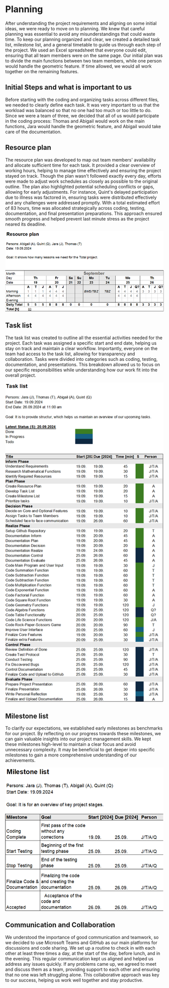 # Planning
After understanding the project requirements and aligning on some initial ideas, we were ready to move on to planning. We knew that careful planning was essential to avoid any misunderstandings that could waste time. To keep our planning organized and clear, we created a detailed task list, milestone list, and a general timetable to guide us through each step of the project. We used an Excel spreadsheet that everyone could edit, ensuring that all team members were on the same page. Our initial plan was to divide the main functions between two team members, while one person would handle the geometric feature. If time allowed, we would all work together on the remaining features. 

## Initial Steps and what is important to us
Before starting with the coding and organizing tasks across different files, we needed to clearly define each task. It was very important to us that the workload was balanced so that no one had too much or too little to do. Since we were a team of three, we decided that all of us would participate in the coding process: Thomas and Abigail would work on the main functions, Jara would handle the geometric feature, and Abigail would take care of the documentation. 

## Resource plan
The resource plan was developed to map out team members' availability and allocate sufficient time for each task. It provided a clear overview of working hours, helping to manage time effectively and ensuring the project stayed on track. Though the plan wasn't followed exactly every day, efforts were made to adjust work schedules as closely as possible to the original outline. The plan also highlighted potential scheduling conflicts or gaps, allowing for early adjustments. For instance, Quint's delayed participation due to illness was factored in, ensuring tasks were distributed effectively and any challenges were addressed promptly. With a total estimated effort of 83 hours, time was allocated strategically across coding, testing, documentation, and final presentation preparations. This approach ensured smooth progress and helped prevent last minute stress as the project neared its deadline.

![Resource Plan](https://github.com/tlsstern/BLJ2024_TR_Tho-Abi-Jar-Qui/blob/main/Calculator/Documentation/Images/Resource%20Plan_Calculator%20Project_Planning.png)

## Task list
The task list was created to outline all the essential activities needed for the project. Each task was assigned a specific start and end date, helping us stay on track and maintain a clear workflow. Importantly, everyone on the team had access to the task list, allowing for transparency and collaboration. Tasks were divided into categories such as coding, testing, documentation, and presentations. This breakdown allowed us to focus on our specific responsibilities while understanding how our work fit into the overall project.

![Screenshot 2024-09-21](https://github.com/tlsstern/BLJ2024_TR_Tho-Abi-Jar-Qui/blob/main/Calculator/Documentation/Images/Task%20list_Calculator%20Project_Planning.png)

## Milestone list
To clarify our expectations, we established early milestones as benchmarks for our project. By reflecting on our progress towards these milestones, we can gain valuable insights into our project management skills. We kept these milestones high-level to maintain a clear focus and avoid unnecessary complexity. It may be beneficial to get deeper into specific milestones to gain a more comprehensive understanding of our achievements.

![Screenshot 2024-09-22](https://github.com/tlsstern/BLJ2024_TR_Tho-Abi-Jar-Qui/blob/main/Calculator/Documentation/Images/Milestone%20list_Calculator%20Project_Planning.png)

## Communication and Collaboration
We understood the importance of good communication and teamwork, so we decided to use Microsoft Teams and GitHub as our main platforms for discussions and code sharing. We set up a routine to check in with each other at least three times a day, at the start of the day, before lunch, and in the evening. This regular communication kept us aligned and helped us address any issues quickly. If any problems came up, we agreed to meet and discuss them as a team, providing support to each other and ensuring that no one was left struggling alone. This collaborative approach was key to our success, helping us work well together and stay productive.


